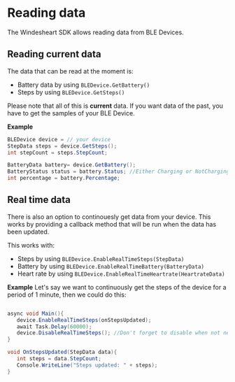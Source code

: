 # Reading data
The Windesheart SDK allows reading data from BLE Devices. 


## Reading current data
The data that can be read at the moment is:

* Battery data by using  `BLEDevice.GetBattery()`
* Steps by using  `BLEDevice.GetSteps()`

Please note that all of this is **current** data. If you want data of the past, you have to get the samples of your BLE Device.

**Example**

```csharp
BLEDevice device = // your device
StepData steps = device.GetSteps();
int stepCount = steps.StepCount;

BatteryData battery= device.GetBattery();
BatteryStatus status = battery.Status; //Either Charging or NotCharging
int percentage = battery.Percentage;
```


## Real time data
There is also an option to continouesly get data from your device. This works by providing a callback method that will be run when the data has been updated.

This works with:

 - Steps by using  `BLEDevice.EnableRealTimeSteps(StepData)`
 - Battery by using  `BLEDevice.EnableRealTimeBattery(BatteryData)`
 - Heart rate by using  `BLEDevice.EnableRealTimeHeartrate(HeartrateData)`

**Example**
Let's say we want to continuously get the steps of the device for a period of 1 minute, then we could do this:

```csharp

async void Main(){
   device.EnableRealTimeSteps(onStepsUpdated);
   await Task.Delay(60000);
   device.DisableRealTimeSteps(); //Don't forget to disable when not needed anymore!
}

void OnStepsUpdated(StepData data){
   int steps = data.StepCount;
   Console.WriteLine("Steps updated: " + steps);
}
```

